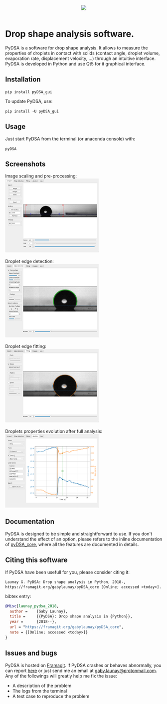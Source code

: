 <div align="center">
  <img width=500px" src="https://framagit.org/gabylaunay/pyDSA_core/raw/master/branding/pyDSA_logo_text.svg"><br><br>
</div>


# Drop shape analysis software.


PyDSA is a software for drop shape analysis.
It allows to measure the properties of droplets in contact with solids (contact angle, droplet volume, evaporation rate, displacement velocity, ...) through an intuitive interface.
PyDSA is developed in Python and use Qt5 for it graphical interface.

## Installation<a name="installation"></a>

``pip install pyDSA_gui``

To update PyDSA, use:

``pip install -U pyDSA_gui``

## Usage

Just start PyDSA from the terminal (or anaconda console) with:

``pyDSA``

## Screenshots
<div>
Image scaling and pre-processing:<br>
<a href="doc/screenshot1.png">
<img src="doc/screenshot1.png" alt="Import" width="300"/>
</a>
</div>
<div>
<br>
Droplet edge detection:<br>
<a href="doc/screenshot2.png">
<img src="doc/screenshot2.png" alt="Import" width="300"/>
</a>
</div>
<div>
<br>
Droplet edge fitting:<br>
<a href="doc/screenshot3.png">
<img src="doc/screenshot3.png" alt="Import" width="300"/>
</a>
</div>
<div>
<br>
Droplets properties evolution after full analysis:<br>
<a href="doc/screenshot4.png">
<img src="doc/screenshot4.png" alt="Import" width="300"/>
</a>
</div>

## Documentation

PyDSA is designed to be simple and straightforward to use.
If you don't understand the effect of an option,
please refers to the inline documentation of [pyDSA_core](https://framagit.org/gabylaunay/pyDSA_core),
where all the features are documented in details.

## Citing this software

If PyDSA have been usefull for you, please consider citing it:
```
Launay G. PyDSA: Drop shape analysis in Python, 2018-, https://framagit.org/gabylaunay/pyDSA_core [Online; accessed <today>].
```

bibtex entry:
``` bibtex
@Misc{launay_pydsa_2018,
  author =    {Gaby Launay},
  title =     {{PyDSA}: Drop shape analysis in {Python}},
  year =      {2018--},
  url = "https://framagit.org/gabylaunay/pyDSA_core",
  note = {[Online; accessed <today>]}
}

```

## Issues and bugs

PyDSA is hosted on [Framagit](https://framagit.org/gabylaunay/pyDSA_gui).
If PyDSA crashes or behaves abnormally, you can report [here](https://framagit.org/gabylaunay/pyDSA_gui/issues) or just send me an email at [gaby.launay@protonmail.com](mailto:gaby.launay@protonmail.com).
Any of the followings will greatly help me fix the issue:

- A description of the problem
- The logs from the terminal
- A test case to reproduce the problem
